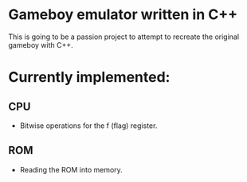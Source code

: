 # Gameboy emulator written in C++

This is going to be a passion project to attempt
to recreate the original gameboy with C++.

# Currently implemented:

## CPU

- Bitwise operations for the f (flag) register.

## ROM

- Reading the ROM into memory.

